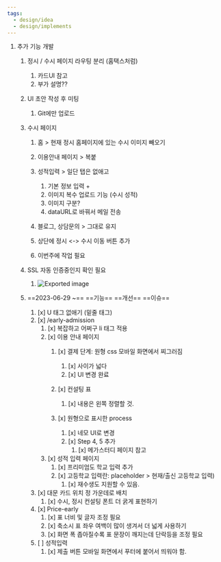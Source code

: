 ```yaml
---
tags:
  - design/idea
  - design/implements
---
```


1. 추가 기능 개발
    
    1. 정시 / 수시 페이지 라우팅 분리 (홈택스처럼)
        
        1. 카드UI 참고
        2. 부가 설명??
    2. UI 초안 작성 후 미팅
        
        1. Git에만 업로드
    3. 수시 페이지
        
        1. 홈 > 현재 정시 홈페이지에 있는 수시 이미지 빼오기
        2. 이용안내 페이지 > 복붙
        3. 성적입력 > 일단 탭은 없애고
            
            1. 기본 정보 입력 +
            2. 이미지 복수 업로드 기능 (수시 성적)
            3. 이미지 구분?
            4. dataURL로 바꿔서 메일 전송
        4. 블로그, 상담문의 > 그대로 유지
        5. 상단에 정시 <-> 수시 이동 버튼 추가
        6. 이번주에 작업 필요
    4. SSL 자동 인증중인지 확인 필요
        
        1. ![Exported image](Exported%20image%2020230911121855.png)
      
    6. ==2023-06-29 ~== ==기능== ==개선== ==이슈==
        
        1. [x] U 태그 없애기 (밑줄 태그)
        2. [x] /early-admission
            1. [x] 복잡하고 어쩌구 li 태그 적용
            2. [x] 이용 안내 페이지
                1. [x] 결제 단계: 원형 css 모바일 화면에서 찌그러짐
					1. [x] 사이가 넓다
                    1. [x] UI 변경 완료
                2. [x] 컨설팅 표
                    
                    1. [x] 내용은 왼쪽 정렬할 것.
                3. [x] 원형으로 표시한 process
                    1. [x]  네모 UI로 변경
                    2. [x] Step 4, 5 추가
                        1. [x] 메가스터디 페이지 참고
            3. [x] 성적 입력 페이지
                1. [x] 프리미엄도 학교 입력 추가
                2. [x] 고등학교 입력란: placeholder > 현재/출신 고등학교 입력)
                    1. [x] 재수생도 지원할 수 있음.
        3. [x] 대문 카드 위치 정 가운데로 배치
            1. [x] 수시, 정시 컨설팅 폰트 더 굵게 표현하기
        4. [x] Price-early
            1. [x] 표 너비 및 글자 조정 필요
            2. [x] 축소시 표 좌우 여백이 많이 생겨서 더 넓게 사용하기
            3. [x] 화면 폭 좁아질수록 표 문장이 깨지는데 단락등을 조정 필요
        5. [ ] 성적입력
            1. [x] 제출 버튼 모바일 화면에서 푸터에 붙어서 띄워야 함.
